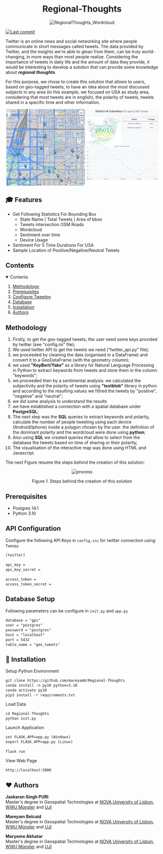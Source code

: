 <h1 align="center"><b>Regional-Thoughts</b></h1>


<p align="center">
<img width="300" alt="RegionalThoughts_Wordcloud" src="https://user-images.githubusercontent.com/99036510/155221764-59abc221-d588-4ceb-820b-0ce8e20b93a1.png">
</p>

<p>
    <a href="https://github.com/mareyam0/Regional-Thoughts/commits/main">
        <img alt="Last commit" src="https://img.shields.io/github/last-commit/deepset-ai/haystack">
    </a>
</p>

Twitter is an online news and social networking site where people communicate in short messages called tweets. The data provided by Twitter, and the insights we're able to glean from them, can be truly world-changing, in more ways than most people realize.
Considering the importance of tweets in daily life and the amount of data they provide, it would be interesting to develop a solution that can provide some knowledge about ***regional thoughts***.

For this purpose, we chose to create this solution that allows to users, based on geo-tagged tweets, to have an idea about the most discussed subjects in any area (in this example, we focused on USA as study area, considering that most tweets are in english), the polarity of tweets, tweets shared in a specific time and other information.

<p align="center">
<img alt="Product Page" src="https://github.com/mareyam0/Regional-Thoughts/blob/main/static/images/product.PNG">
</p>

## :mortar_board: Features

<ul>
  <li>Get Following Statistics For Bounding Box
  <ul>
    <li> State Name | Total Tweets | Area of bbox
    <li> Tweets intersection OSM Roads
    <li> Wordcloud
    <li> Sentiment over time
    <li> Device Usage
  </ul>
  <li>Sentiment For 5 Time Durations For USA
  <li>Sample Location of Positive/Negative/Neutral Tweets
</ul>

<!-- CONTENTS -->
<h2 id = "contents">Contents</h2>

<details open = "open">
  <summary>Contents</summary>
  <ol>
    <li><a href = "#methodology">Methodology</a></li>
    <li><a href = "#pre">Prerequisites</a></li>
    <li><a href = "#tweet">Configure Tweetpy</a></li>
    <li><a href = "#db">Database</a></li>
    <li><a href = "#init">Installation</a></li>
    <li><a href = "#authors">Authors</a></li>
  </ol>
</details>

<h2 id = "methodology">Methodology</h2>

1. Firstly, to get the geo-tagged tweets, the user need some keys provided by twitter (see "config.ini" file);
2. We used twitter API to get the tweets we need ("twitter_api.py" file);
3. we proceeded by cleaning the data (organised in a DataFrame) and convert it to a GeoDataFrame (with the geometry column);
4. we used **"KeyBert/Yake"** as a library for Natural Language Processing in Python to extract keywords from tweets and store them in the column "keywords";
5. we proceeded then by a sentimental analysis: we calculated the subjectivity and the polarity of tweets using **"textblob"** library in python and according to the resulting values we filtred the tweets by "positive", "negative" and "neutral";
6. we did some analysis to understand the results
7. we have established a connection with a spatial database under **PostgreSQL**;
8. The next step was the **SQL** queries to extract keywords and polarity, calculate the number of people tweeting using each device (Android/Iphone) inside a polygon chosen by the user. the definition of the dominant polarity and the wordcloud were done using **python**;
9. Also using **SQL** we created queries that allow to select from the database the tweets based on time of sharing or their polarity;
10. The visualisation of the interactive map was done using HTML and Javascript.

The next Figure resume the steps behind the creation of this solution:

<p align="center"> 
<img width="500" alt="process" src="https://user-images.githubusercontent.com/99036510/155242766-f775f514-3bbb-4c84-87de-14d0447961de.png" >
</p>

<p align="center">Figure 1. Steps behind the creation of this solution</p>

<h2 id = "pre">Prerequisites</h2>
<ul>
<li>Postgres 14.1
<li>Python 3.10
</ul>

<h2 id = "tweet">API Configuration</h2>

Configure the following API Keys in ```config.ini``` for twitter connection using ```Tweepy```

```
[twitter]

api_key = 
api_key_secret = 

access_token = 
access_token_secret = 
```


<h2 id = "db">Database Setup</h2>

Following parameters can be configure in ```init.py``` and ```app.py```
```
database = "gps"
user = "postgres"
password = "postgres"
host = "localhost"
port = 5432
table_name = "geo_tweets"
```

## :floppy_disk: Installation

Setup Python Environment
```
git clone https://github.com/mareyam0/Regional-Thoughts
conda install -n py10 python=3.10
conda activate py10
pip3 install -r requirements.txt
```

Load Data
```
cd Regional-Thoughts
python init.py
```

Launch Application
```
set FLASK_APP=app.py (Windows)
export FLASK_APP=app.py (Linux)

flask run
```

View Web Page
```
http://localhost:5000
```

## :heart: Authors

<b>Jaskaran Singh PURI</b><br>
Master's degree in Geospatial Technologies at <a href ="https://www.novaims.unl.pt/" target = "_blank">NOVA University of Lisbon</a>, <a href ="https://www.uni-muenster.de/en/" target = "_blank">WWU Münster</a> and <a href ="https://www.uji.es/" target = "_blank">UJI</a><br>
</p>
<b>Mareyam Belcaid</b><br>
Master's degree in Geospatial Technologies at <a href ="https://www.novaims.unl.pt/" target = "_blank">NOVA University of Lisbon</a>, <a href ="https://www.uni-muenster.de/en/" target = "_blank">WWU Münster</a> and <a href ="https://www.uji.es/" target = "_blank">UJI</a><br>
</p>
<b>Maryeme Akhatar</b><br>
Master's degree in Geospatial Technologies at <a href ="https://www.novaims.unl.pt/" target = "_blank">NOVA University of Lisbon</a>, <a href ="https://www.uni-muenster.de/en/" target = "_blank">WWU Münster</a> and <a href ="https://www.uji.es/" target = "_blank">UJI</a><br>
</p>


